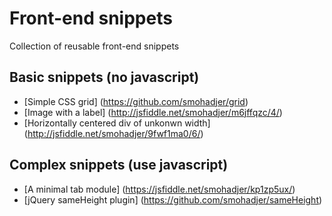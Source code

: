 # Front-end snippets
Collection of reusable front-end snippets

## Basic snippets (no javascript)
- [Simple CSS grid] (https://github.com/smohadjer/grid)
- [Image with a label] (http://jsfiddle.net/smohadjer/m6jffqzc/4/)
- [Horizontally centered div of unkonwn width] (http://jsfiddle.net/smohadjer/9fwf1ma0/6/)

## Complex snippets (use javascript)
- [A minimal tab module] (https://jsfiddle.net/smohadjer/kp1zp5ux/)
- [jQuery sameHeight plugin] (https://github.com/smohadjer/sameHeight)
